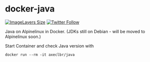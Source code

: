 # docker-java

[![ImageLayers Size](https://img.shields.io/imagelayers/image-size/axeclbr/java/latest.svg?style=flat-square)](https://imagelayers.io/?images=axeclbr/java:latest)
[![Twitter Follow](https://img.shields.io/twitter/follow/axeclbr.svg?style=social)](https://twitter.com/intent/follow?screen_name=axeclbr)

Java on Alpinelinux in Docker. (JDKs still on Debian - will be moved to Alpinelinux soon.)

Start Container and check Java version with

    docker run --rm -it axeclbr/java
